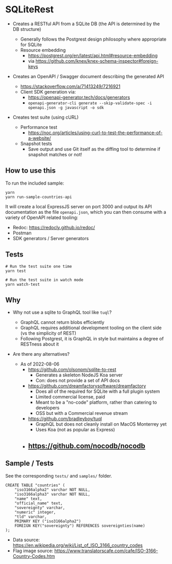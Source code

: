 # SQLiteRest

- Creates a RESTful API from a SQLite DB (the API is determined by the DB structure)
    - Generally follows the Postgrest design philosophy where appropriate for SQLite
    - Resource embedding 
        - https://postgrest.org/en/latest/api.html#resource-embedding
        - via https://github.com/knex/knex-schema-inspector#foreign-keys

- Creates an OpenAPI / Swagger document describing the generated API
    - https://stackoverflow.com/a/71413249/7216921
    - Client SDK generation via:
        - https://openapi-generator.tech/docs/generators
        - `openapi-generator-cli generate --skip-validate-spec -i openapi.json -g javascript -o sdk`

- Creates test suite (using cURL)
    - Performance test
        - https://noc.org/articles/using-curl-to-test-the-performance-of-a-website/
    - Snapshot tests
        - Save output and use Git itself as the diffing tool to determine if snapshot matches or not!

## How to use this

To run the included sample:

```
yarn
yarn run-sample-countries-api
```

It will create a local ExpressJS server on port 3000 and output its API documentation as the file `openapi.json`, which you can then consume with a variety of OpenAPI related tooling:

- Redoc: https://redocly.github.io/redoc/
- Postman
- SDK generators / Server generators

## Tests

```
# Run the test suite one time
yarn test

# Run the test suite in watch mode
yarn watch-test
```

## Why

- Why not use a sqlite to GraphQL tool like `tuql`?
    - GraphQL cannot return blobs efficiently
    - GraphQL requires additional development tooling on the client side (vs the simplicity of REST)
    - Following Postgrest, it is GraphQL in style but maintains a degree of RESTness about it

- Are there any alternatives?
    - As of 2022-08-06
        - https://github.com/olsonpm/sqlite-to-rest
            - Generates a skeleton NodeJS Koa server
            - Con: does not provide a set of API docs
        - https://github.com/dreamfactorysoftware/dreamfactory
            - Does all of the required for SQLite with a full plugin system
            - Limited commercial license, paid
            - Meant to be a "no-code" platform, rather than catering to developers
            - OSS but with a Commercial revenue stream
        - https://github.com/bradleyboy/tuql
            - GraphQL but does not cleanly install on MacOS Monterrey yet
            - Uses Koa (not as popular as Express)
        - https://github.com/nocodb/nocodb
            - 

## Sample / Tests

See the corresponding `tests/` and `samples/` folder.

```
CREATE TABLE "countries" (
    "iso3166alpha2" varchar NOT NULL, 
    "iso3166alpha3" varchar NOT NULL, 
    "name" text, 
    "official_name" text, 
    "sovereignty" varchar, 
    "numeric" integer, 
    "tld" varchar, 
    PRIMARY KEY ("iso3166alpha2")
    FOREIGN KEY("sovereignty") REFERENCES sovereignties(name) 
);
```
- Data source: https://en.wikipedia.org/wiki/List_of_ISO_3166_country_codes
- Flag image source: https://www.translatorscafe.com/cafe/ISO-3166-Country-Codes.htm
